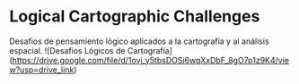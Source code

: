 # Logical Cartographic Challenges
Desafios de pensamiento lógico aplicados a la cartografía y al análisis espacial.
![Desafios Lógicos de Cartografía] (https://drive.google.com/file/d/1ovj_y5tbsDOSi6wqXxDbF_8gO7p1z9K4/view?usp=drive_link)
